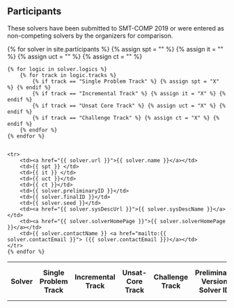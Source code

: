 ## Participants

These solvers have been submitted to SMT-COMP 2019 or were entered as
non-competing solvers by the organizers for comparison.

<table>
    <tr>
        <th>Solver</th>
        <th>Single Problem Track</th>
        <th>Incremental Track</th>
        <th>Unsat-Core Track</th>
        <th>Challenge Track</th>
        <th>Preliminary Version Solver ID</th>
        <th>Final Version Solver ID</th>
        <th>Seed</th>
        <th>System Description</th>
        <th>Solver Homepage</th>
        <th>Contact</th>
    </tr>
    {% for solver in site.participants %}
    {% assign spt = "" %}
    {% assign it = "" %}
    {% assign uct = "" %}
    {% assign ct = "" %}

    {% for logic in solver.logics %}
        {% for track in logic.tracks %}
            {% if track == "Single Problem Track" %} {% assign spt = "X" %} {% endif %}
            {% if track == "Incremental Track" %} {% assign it = "X" %} {% endif %}
            {% if track == "Unsat Core Track" %} {% assign uct = "X" %} {% endif %}
            {% if track == "Challenge Track" %} {% assign ct = "X" %} {% endif %}
        {% endfor %}
    {% endfor %}


    <tr>
        <td><a href="{{ solver.url }}">{{ solver.name }}</a></td>
        <td>{{ spt }} </td>
        <td>{{ it }} </td>
        <td>{{ uct }}</td>
        <td>{{ ct }}</td>
        <td>{{ solver.preliminaryID }}</td>
        <td>{{ solver.finalID }}</td>
        <td>{{ solver.seed }}</td>
        <td><a href="{{ solver.sysDescUrl }}">{{ solver.sysDescName }}</a></td>
        <td><a href="{{ solver.solverHomePage }}">{{ solver.solverHomePage }}</a></td>
        <td>{{ solver.contactName }} <a href="mailto:{{ solver.contactEmail }}"> ({{ solver.contactEmail }})</a></td>
    </tr>
    {% endfor %}
</table>
